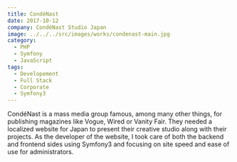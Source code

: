 ```yaml
---
title: CondéNast
date: 2017-10-12
company: CondéNast Studio Japan
image: ../../../src/images/works/condenast-main.jpg
category:
  - PHP
  - Symfony
  - JavaScript
tags:
  - Developement
  - Full Stack
  - Corporate
  - Symfony3
---
```


CondéNast is a mass media group famous, among many other things, for publishing magazines like Vogue, Wired or Vanity Fair. They needed a localized website for Japan to present their creative studio along with their projects. As the developer of the website, I took care of both the backend and frontend sides using Symfony3 and focusing on site speed and ease of use for administrators.
